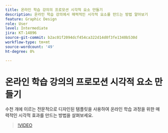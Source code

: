 ```yaml
---
title: 온라인 학습 강의의 프로모션 시각적 요소 만들기
description: 온라인 학습 강의에서 매력적인 시각적 요소를 만드는 방법 알아보기
feature: Graphic Design
role: User
level: Intermediate
jira: KT-14896
source-git-commit: b2ac01f2094dcf454ca322d14d0f3fe1340b530d
workflow-type: tm+mt
source-wordcount: '49'
ht-degree: 0%

---
```


# 온라인 학습 강의의 프로모션 시각적 요소 만들기

수천 개에 이르는 전문적으로 디자인된 템플릿을 사용하여 온라인 학습 과정을 위한 매력적인 시각적 효과를 만드는 방법을 살펴보세요.

>[!VIDEO](https://video.tv.adobe.com/v/3427122?quality=12&learn=on&hidetitle=true)
